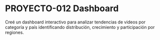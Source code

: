 # PROYECTO-012 Dashboard

Creé un dashboard interactivo para analizar tendencias de videos por categoría y país identificando distribución, crecimiento y participación por regiones.
